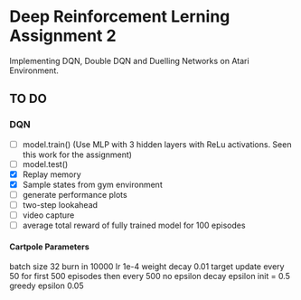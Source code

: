 # Deep Reinforcement Lerning Assignment 2
Implementing DQN, Double DQN and Duelling Networks on Atari Environment.

## TO DO
### DQN
- [ ]  model.train() (Use MLP with 3 hidden layers with ReLu activations. Seen this work for the assignment)
- [ ]  model.test()
- [x] Replay memory
- [x] Sample states from gym environment
- [ ] generate performance plots
- [ ] two-step lookahead
- [ ] video capture
- [ ] average total reward of fully trained model for 100 episodes

#### Cartpole Parameters
batch size 32
burn in 10000
lr 1e-4
weight decay 0.01
target update every 50 for first 500 episodes then every 500
no epsilon decay
epsilon init = 0.5
greedy epsilon 0.05

